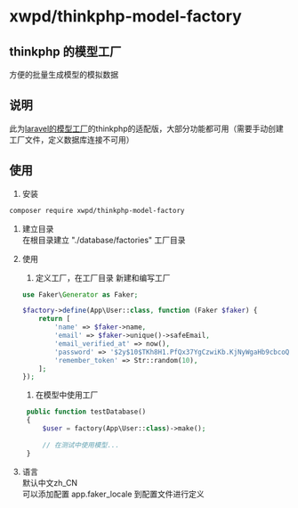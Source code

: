# xwpd/thinkphp-model-factory
## thinkphp 的模型工厂
方便的批量生成模型的模拟数据

## 说明
此为[laravel的模型工厂](https://learnku.com/docs/laravel/6.x/database-testing/5185#writing-factories)的thinkphp的适配版，大部分功能都可用（需要手动创建工厂文件，定义数据库连接不可用）

## 使用
1. 安装  
```bash
composer require xwpd/thinkphp-model-factory 
```

1. 建立目录  
在根目录建立 "./database/factories" 工厂目录

1. 使用  
    1. 定义工厂，在工厂目录 新建和编写工厂
    ```php
    use Faker\Generator as Faker;
    
    $factory->define(App\User::class, function (Faker $faker) {
        return [
            'name' => $faker->name,
            'email' => $faker->unique()->safeEmail,
            'email_verified_at' => now(),
            'password' => '$2y$10$TKh8H1.PfQx37YgCzwiKb.KjNyWgaHb9cbcoQgdIVFlYg7B77UdFm', // secret
            'remember_token' => Str::random(10),
        ];
    });
    ```
   1. 在模型中使用工厂
   ```php
    public function testDatabase()
    {
        $user = factory(App\User::class)->make();
    
        // 在测试中使用模型...
    }
   ```
    
1. 语言  
默认中文zh_CN    
可以添加配置 app.faker_locale 到配置文件进行定义
